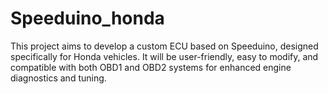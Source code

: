 # Speeduino_honda
 This project aims to develop a custom ECU based on Speeduino, designed specifically for Honda vehicles. It will be user-friendly, easy to modify, and compatible with both OBD1 and OBD2 systems for enhanced engine diagnostics and tuning.
